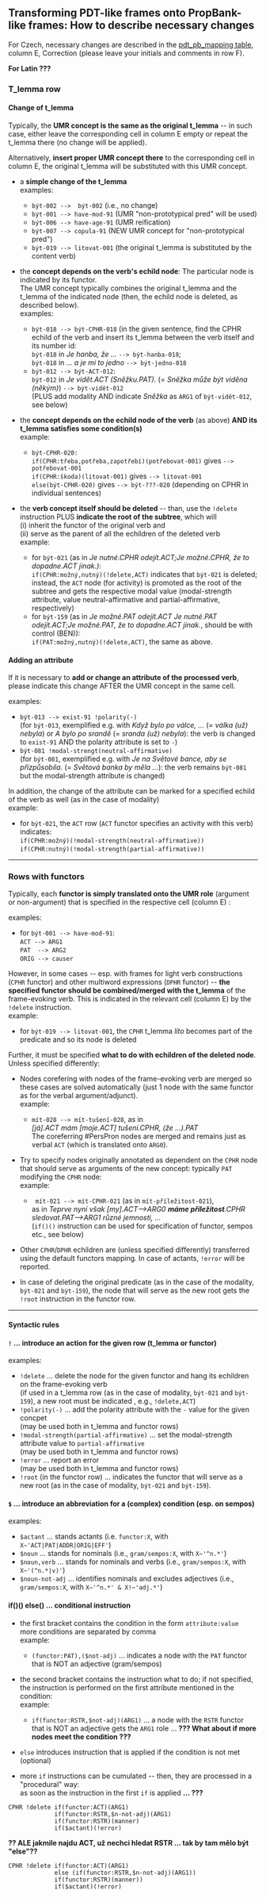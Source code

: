 ## Transforming PDT-like frames onto PropBank-like frames: How to describe necessary changes


For Czech, necessary changes are described in the [pdt_pb_mapping table](https://docs.google.com/spreadsheets/d/1lVo7a8hPBReI4VrgNkUGem8uC_sCQCXJJvLFCbwPuok/edit?gid=1270330829#gid=1270330829), column E, Correction (please leave your initials and comments in row F).

**For Latin ???**


### T_lemma row

#### Change of t_lemma 

Typically, the **UMR concept is the same as the original t_lemma** -- in such case, either leave the corresponding cell in column E empty or repeat the t_lemma there (no change will be applied). 

Alternatively, **insert proper UMR concept there** to the corresponding cell in column E, the original t_lemma will be substituted with this UMR concept.
 
- a **simple change of the t_lemma**   
  examples:   
  - `být-002 -->  být-002` (i.e., no change)  
  - `být-001 --> have-mod-91` (UMR "non-prototypical pred" will be used)  
  - `být-006 --> have-age-91` (UMR reification)  
  - `být-007 --> copula-91` (NEW UMR concept for "non-prototypical pred")   
  - `být-019 --> litovat-001` (the original t_lemma is substituted by the content verb)

- the **concept depends on the verb's echild node**: The particular node is indicated by its functor.   
The UMR concept typically combines the original t_lemma and the t_lemma of the indicated node (then, the echild node is deleted, as described below).   
  examples:  
  - `být-018 --> být-CPHR-018`  (in the given sentence, find the CPHR echild of the verb and insert its t_lemma between the verb itself and its number id:   
    `být-018` in _Je hanba, že …_  `--> být-hanba-018`;   
    `být-018` in _… a je mi to jedno_ `--> být-jedno-018`  
  - `být-012 --> být-ACT-012`:  
    `být-012` in _Je vidět.ACT (Sněžku.PAT)._ (= _Sněžka může být viděna (někým)_) `--> být-vidět-012`  
        (PLUS add modality AND indicate _Sněžka_ as `ARG1` of `být-vidět-012`, see below)

- the **concept depends on the echild node of the verb** (as above) **AND its t_lemma satisfies some condition(s)**    
   example:  
   - `být-CPHR-020:`  
     `if(CPHR:třeba,potřeba,zapotřebí)(potřebovat-001)` gives `--> potřebovat-001`  
     `if(CPHR:škoda)(litovat-001)` gives `--> litovat-001`  
     `else(být-CPHR-020)` gives  `--> být-???-020`  (depending on CPHR in individual sentences) 


- the **verb concept itself should be deleted** -- than, use the `!delete` instruction PLUS **indicate the root of the subtree**, which will   
(i) inherit the functor of the original verb and   
(ii) serve as the parent of all the echildren of the deleted verb  
   example:
  - for `být-021` (as in _Je nutné.CPHR odejít.ACT;Je možné.CPHR, že to dopadne.ACT jinak.)_:  
     `if(CPHR:možný,nutný)(!delete,ACT)` indicates that `být-021` is deleted;   
     instead, the `ACT` node (for activity) is promoted as the root of the subtree and gets the respective modal value (modal-strength attribute, value neutral-affirmative and partial-affirmative, respectively) 
  - for `být-159` (as in _Je možné.PAT odejít.ACT Je nutné.PAT odejít.ACT;Je možné.PAT, že to dopadne.ACT jinak._, should be with control (BEN)):  
     `if(PAT:možný,nutný)(!delete,ACT)`, the same as above.  



#### Adding an attribute

If it is necessary to **add or change an attribute of the processed verb**, please indicate this change AFTER the UMR concept in the same cell.

examples:
  - `být-013 --> exist-91 !polarity(-)`  
    (for `být-013`, exemplified e.g. with _Když bylo po válce, ..._ (= _válka (už) nebyla_) or _A bylo po srandě_ (= _sranda (už) nebyla_): the verb is changed to `exist-91` AND the polarity attribute is set to `-`)  
  -	`být-081 !modal-strengt(neutral-affirmative)`  
    (for `být-081`, exemplified e.g. with _Je na Světové bance, aby se přizpůsobila._ (= _Světová banka by měla ..._): the verb remains `být-081` but the modal-strength attribute is changed) 
  

In addition, the change of the attribute can be marked for a specified echild of the verb as well (as in the case of modality)  
  example:  
  - for `být-021`, the `ACT` row (`ACT` functor specifies an activity with this verb) indicates:  
   `if(CPHR:možný)(!modal-strength(neutral-affirmative))`  
   `if(CPHR:nutný)(!modal-strength(partial-affirmative))`


---

### Rows with functors

Typically, each **functor is simply translated onto the UMR role** (argument or non-argument) that is specified in the respective cell (column E) :

examples:
   - for `být-001 --> have-mod-91`:   
     `ACT --> ARG1`   
     `PAT  --> ARG2`  
     `ORIG --> causer` 

However, in some cases -- esp. with frames for light verb constructions (`CPHR` functor) and other multiword expressions (`DPHR` functor) -- **the specified functor should be combined/merged with the t_lemma** of the frame-evoking verb. This is indicated in the relevant cell (column E) by the `!delete` instruction.   
  example:
  - for `být-019 --> litovat-001`, the `CPHR` t_lemma _líto_ becomes part of the predicate and so its node is deleted    

Further, it must be specified **what to do with echildren of the deleted node**. Unless specified differently: 
- Nodes corefering with nodes of the frame-evoking verb are merged so these cases are solved automatically (just 1 node with the same functor as for the verbal argument/adjunct).   
   example:
   - `mít-028 --> mít-tušení-028`, as in  
    _[já].ACT mám [moje.ACT] tušení.CPHR, (že ...).PAT_   
    The coreferring #PersPron nodes are merged and remains just as verbal `ACT` (which is translated onto `ARG0`). 
- Try to specify nodes originally annotated as dependent on the `CPHR` node that should serve as arguments of the new concept: typically `PAT` modifying the `CPHR` node:  
   example:
   - ` mít-021 --> mít-CPHR-021` (as in `mít-příležitost-021`),  
   as in _Teprve nyní však [my].ACT-->ARG0 **máme příležitost**.CPHR sledovat.PAT-->ARG1 různé jemnosti, …_  
  (`if()()` instruction can be used for specification of functor, sempos etc., see below) 

- Other `CPHR`/`DPHR` echildren are (unless specified differently) transferred using the default functors mapping. In case of actants, `!error` will be reported.

- In case of deleting the original predicate (as in the case of the modality, `být-021` and `být-159`), the node that will serve as the new root gets the `!root` instruction in the functor row.

---

#### Syntactic rules

#### `!` ... introduce an action for the given row (t_lemma or functor)
examples:
  -	`!delete` ... delete the node for the given functor and hang its echildren on the frame-evoking verb  
     (if used in a t_lemma row (as in the case of modality, `být-021` and `být-159`), a new root must be indicated , e.g., `!delete,ACT`)
  -	`!polarity(-)` ... add the polarity attribute with the `-` value for the given concpet  
      (may be used both in t_lemma and functor rows)
  -	`!modal-strength(partial-affirmative)` ... set the modal-strength attribute value to `partial-affirmative`  
  (may be used both in t_lemma and functor rows)
  -	`!error` ... report an error  
      (may be used both in t_lemma and functor rows)
  -	`!root` (in the functor row) ... indicates the functor that will serve as a new root (as in the case of modality, `být-021` and `být-159`).


#### `$` ... introduce an abbreviation for a (complex) condition (esp. on sempos)
examples:  
  -	`$actant` ... stands actants (i.e. `functor:X`, with `X~'ACT|PAT|ADDR|ORIG|EFF'`)
  -	`$noun` ... stands for nominals (i.e.,  `gram/sempos:X`, with `X~'^n.*'`)
  -	`$noun,verb` ... stands for nominals and verbs (i.e., `gram/sempos:X`, with `X~'(^n.*|v)'`)
  - `$noun-not-adj` ... identifies nominals and excludes adjectives (i.e.,  `gram/sempos:X`, with  `X~'^n.*' & X!~'adj.*'`)	 


#### if()() else()  ... conditional instruction
- the first bracket contains the condition in the form `attribute:value`   
  more conditions are separated by comma  
  example:
  - `(functor:PAT),($not-adj)` ... indicates a node with the `PAT` functor that is NOT an adjective (gram/sempos) 

- the second bracket contains the instruction what to do; if not specified, the instruction is performed on the first attribute mentioned in the condition:   
  example:
  - `if(functor:RSTR,$not-adj)(ARG1)` ... a node with the `RSTR` functor that  is NOT an adjective gets the `ARG1` role ... **??? What about if more nodes meet the condition ???**

- `else` introduces instruction that is applied if the condition is not met (optional)  

- more `if` instructions can be cumulated -- then, they are processed in a "procedural" way:  
   as soon as the instruction in the first `if` is applied **... ???**
   
 
 ```
CPHR !delete if(functor:ACT)(ARG1)  
              if(functor:RSTR,$n-not-adj)(ARG1)  
              if(functor:RSTR)(manner)  
              if($actant)(!error)  
```
**?? ALE jakmile najdu ACT, už nechci hledat RSTR ... tak by tam mělo být "else"??**

 ```
CPHR !delete if(functor:ACT)(ARG1)  
              else (if(functor:RSTR,$n-not-adj)(ARG1))  
              if(functor:RSTR)(manner))  
              if($actant)(!error)  
```
